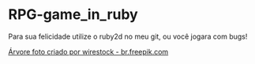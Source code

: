 # RPG-game_in_ruby

Para sua felicidade utilize o ruby2d no meu git, ou você jogara com bugs!
 
<a href="https://br.freepik.com/fotos/arvore">Árvore foto criado por wirestock - br.freepik.com</a>